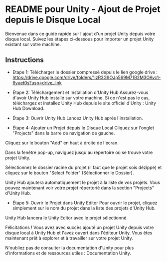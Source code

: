 # README pour Unity - Ajout de Projet depuis le Disque Local
Bienvenue dans ce guide rapide sur l'ajout d'un projet Unity depuis votre disque local. Suivez les étapes ci-dessous pour importer un projet Unity existant sur votre machine.

## Instructions
* Etape 1: Télécharger le dossier compressé depuis le lien google drive : https://drive.google.com/drive/folders/1izR3G9OJp569M71B2M3OAvc1-6yuet0s?usp=drive_link 
* Étape 2: Téléchargement et Installation d'Unity Hub
Assurez-vous d'avoir Unity Hub installé sur votre machine. Si ce n'est pas le cas, téléchargez et installez Unity Hub depuis le site officiel d'Unity : Unity Hub Download.

* Étape 3: Ouvrir Unity Hub
Lancez Unity Hub après l'installation.
* Étape 4: Ajouter un Projet depuis le Disque Local
Cliquez sur l'onglet "Projects" dans la barre de navigation de gauche.

Cliquez sur le bouton "Add" en haut à droite de l'écran.

Dans la fenêtre pop-up, naviguez jusqu'au répertoire où se trouve votre projet Unity.

Sélectionnez le dossier racine du projet (il faut que le projet sois dézippé)  et cliquez sur le bouton "Select Folder" (Sélectionner le Dossier).

Unity Hub ajoutera automatiquement le projet à la liste de vos projets. Vous pouvez maintenant voir votre projet répertorié dans la section "Projects" d'Unity Hub.

* Étape 5: Ouvrir le Projet dans Unity Editor
Pour ouvrir le projet, cliquez simplement sur le nom du projet dans la liste des projets d'Unity Hub.

Unity Hub lancera le Unity Editor avec le projet sélectionné.

Félicitations ! Vous avez avec succès ajouté un projet Unity depuis votre disque local à Unity Hub et l'avez ouvert dans l'éditeur Unity. Vous êtes maintenant prêt à explorer et à travailler sur votre projet Unity.

N'oubliez pas de consulter la documentation d'Unity pour plus d'informations et de ressources utiles : Documentation Unity.
